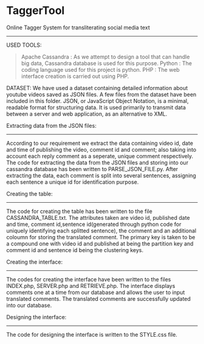 # TaggerTool


Online Tagger System for transliterating social media text
**********************************************************

USED TOOLS:
>Apache  Cassandra	:	As we attempt to design a tool that can handle big data, Cassandra database is used for this purpose.
>Python		:	The coding language used for this project is python.
>PHP		:	The web interface creation is carried out using PHP.


DATASET:
We have used a dataset containing detailed information about youtube videos saved as JSON files. A few files from the dataset have been included in this folder.
JSON, or JavaScript Object Notation, is a minimal, readable format for structuring data. It is used primarily to transmit data between a server and web application, as an alternative to XML.


Extracting data from the JSON files:
***********************************
According to our requirement we extract the data containing video id, date and time of publishing the video, comment id and comment; also taking into account each reply comment as a seperate, unique comment respectively. 
The code for extracting the data from the JSON files and storing into our cassandra database has been written to PARSE_JSON_FILE.py. After extracting the data, each comment is split into several sentences, assigning each sentence a unique id for identification purpose. 


Creating the table:
******************
The code for creating the table has been written to the file CASSANDRA_TABLE.txt. The attributes taken are video id, published date and time, comment id,sentence id(generated through python code for uniquely identifying each splitted sentence), the comment and an additional coloumn for storing the translated comment. The primary key is taken to be a compound one with video id and published at being the partition key and comment id and sentence id being the clustering keys.


Creating the interface:
**********************
The codes for creating the interface have been written to the files INDEX.php, SERVER.php and RETRIEVE.php. The interface displays comments one at a time from our database and allows the user to input translated comments. The translated comments are successfully updated into our database.

 
Designing the interface:
***********************
The code for designing the interface is written to the STYLE.css file.
